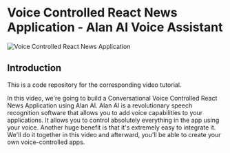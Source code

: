 # Voice Controlled React News Application - Alan AI Voice Assistant



![Voice Controlled React News Application](https://i.ibb.co/PwrHH0S/Screenshot-59.png)

## Introduction
This is a code repository for the corresponding video tutorial. 

In this video, we're going to build a Conversational Voice Controlled React News Application using Alan AI. Alan AI is a revolutionary speech recognition software that allows you to add voice capabilities to your applications. It allows you to control absolutely everything in the app using your voice. Another huge benefit is that it's extremely easy to integrate it. We'll do it together in this video and afterward, you'll be able to create your own voice-controlled apps.  

